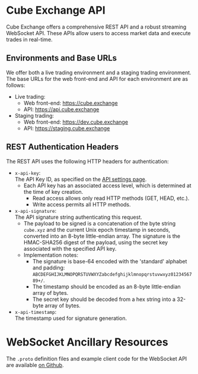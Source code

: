 # Cube Exchange API

Cube Exchange offers a comprehensive REST API and a robust streaming WebSocket API. These APIs allow users to access market data and execute trades in real-time.

## Environments and Base URLs

We offer both a live trading environment and a staging trading environment. The base URLs for the web front-end and API for each environment are as follows:

- Live trading:
    - Web front-end: https://cube.exchange
    - API: https://api.cube.exchange
- Staging trading:
    - Web front-end: https://dev.cube.exchange
    - API: https://staging.cube.exchange

## REST Authentication Headers

The REST API uses the following HTTP headers for authentication:

* `x-api-key`:\
  The API Key ID, as specified on the [API settings page](https://cube.exchange/settings/api).
    * Each API key has an associated access level, which is determined at the time of key creation.
        * Read access allows only read HTTP methods (GET, HEAD, etc.).
        * Write access permits all HTTP methods.
* `x-api-signature`:\
  The API signature string authenticating this request.
    * The payload to be signed is a concatenation of the byte string `cube.xyz` and the current Unix epoch timestamp in seconds, converted into an 8-byte little-endian array. The signature is the HMAC-SHA256 digest of the payload, using the secret key associated with the specified API key.
    * Implementation notes:
        * The signature is base-64 encoded with the 'standard' alphabet and padding: `ABCDEFGHIJKLMNOPQRSTUVWXYZabcdefghijklmnopqrstuvwxyz0123456789+/`.
        * The timestamp should be encoded as an 8-byte little-endian array of bytes.
        * The secret key should be decoded from a hex string into a 32-byte array of bytes.
* `x-api-timestamp`:\
  The timestamp used for signature generation.

# WebSocket Ancillary Resources

The `.proto` definition files and example client code for the WebSocket API are available [on Github](https://github.com/cubexch/ws-api).
